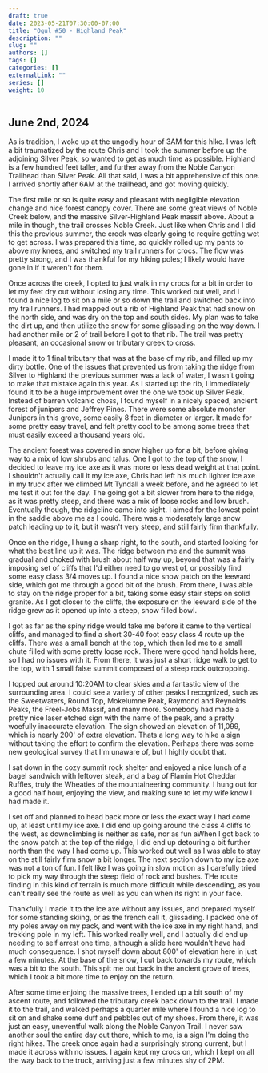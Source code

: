 ```yaml
---
draft: true
date: 2023-05-21T07:30:00-07:00
title: "Ogul #50 - Highland Peak"
description: ""
slug: ""
authors: []
tags: []
categories: []
externalLink: ""
series: []
weight: 10
---
```

## June 2nd, 2024

As is tradition, I woke up at the ungodly hour of 3AM for this hike. I was left a bit traumatized by the route Chris and I took the summer before up the adjoining Silver Peak, so wanted to get as much time as possible. Highland is a few hundred feet taller, and further away from the Noble Canyon Trailhead than Silver Peak. All that said, I was a bit apprehensive of this one. I arrived shortly after 6AM at the trailhead, and got moving quickly. 

The first mile or so is quite easy and pleasant with negligible elevation change and nice forest canopy cover. There are some great views of Noble Creek below, and the massive Silver-Highland Peak massif above. About a mile in though, the trail crosses Noble Creek. Just like when Chris and I did this the previous summer, the creek was clearly going to require getting wet to get across. I was prepared this time, so quickly rolled up my pants to above my knees, and switched my trail runners for crocs. The flow was pretty strong, and I was thankful for my hiking poles; I likely would have gone in if it weren't for them. 

Once across the creek, I opted to just walk in my crocs for a bit in order to let my feet dry out without losing any time. This worked out well, and I found a nice log to sit on a mile or so down the trail and switched back into my trail runners. I had mapped out a rib of Highland Peak that had snow on the north side, and was dry on the top and south sides. My plan was to take the dirt up, and then utilize the snow for some glissading on the way down. I had another mile or 2 of trail before I got to that rib. The trail was pretty pleasant, an occasional snow or tributary creek to cross. 

I made it to 1 final tributary that was at the base of my rib, and filled up my dirty bottle. One of the issues that prevented us from taking the ridge from Silver to Highland the previous summer was a lack of water, I wasn't going to make that mistake again this year. As I started up the rib, I immediately found it to be a huge improvement over the one we took up Silver Peak. Instead of barren volcanic choss, I found myself in a nicely spaced, ancient forest of junipers and Jeffrey Pines. There were some absolute monster Junipers in this grove, some easily 8 feet in diameter or larger. It made for some pretty easy travel, and felt pretty cool to be among some trees that must easily exceed a thousand years old.

The ancient forest was covered in snow higher up for a bit, before giving way to a mix of low shrubs and talus. One I got to the top of the snow, I decided to leave my ice axe as it was more or less dead weight at that point. I shouldn't actually call it my ice axe, Chris had left his much lighter ice axe in my truck after we climbed Mt Tyndall a week before, and he agreed to let me test it out for the day. The going got a bit slower from here to the ridge, as it was pretty steep, and there was a mix of loose rocks and low brush. Eventually though, the ridgeline came into sight. I aimed for the lowest point in the saddle above me as I could. There was a moderately large snow patch leading up to it, but it wasn't very steep, and still fairly firm thankfully.

Once on the ridge, I hung a sharp right, to the south, and started looking for what the best line up it was. The ridge between me and the summit was gradual and choked with brush about half way up, beyond that was a fairly imposing set of cliffs that I'd either need to go west of, or possibly find some easy class 3/4 moves up. I found a nice snow patch on the leeward side, which got me through a good bit of the brush. From there, I was able to stay on the ridge proper for a bit, taking some easy stair steps on solid granite. As I got closer to the cliffs, the exposure on the leeward side of the ridge grew as it opened up into a steep, snow filled bowl. 

I got as far as the spiny ridge would take me before it came to the vertical cliffs, and managed to find a short 30-40 foot easy class 4 route up the cliffs. There was a small bench at the top, which then led me to a small chute filled with some pretty loose rock. There were good hand holds here, so I had no issues with it. From there, it was just a short ridge walk to get to the top, with 1 small false summit composed of a steep rock outcropping.

I topped out around 10:20AM to clear skies and a fantastic view of the surrounding area. I could see a variety of other peaks I recognized, such as the Sweetwaters, Round Top, Mokelumne Peak, Raymond and Reynolds Peaks, the Freel-Jobs Massif, and many more. Somebody had made a pretty nice laser etched sign with the name of the peak, and a pretty woefully inaccurate elevation. The sign showed an elevation of 11,099, which is nearly 200' of extra elevation. Thats a long way to hike a sign without taking the effort to confirm the elevation. Perhaps there was some new geological survey that I'm unaware of, but I highly doubt that. 

I sat down in the cozy summit rock shelter and enjoyed a nice lunch of a bagel sandwich with leftover steak, and a bag of Flamin Hot Cheddar Ruffles, truly the Wheaties of the mountaineering community. I hung out for a good half hour, enjoying the view, and making sure to let my wife know I had made it. 

I set off and planned to head back more or less the exact way I had come up, at least until my ice axe. I did end up going around the class 4 cliffs to the west, as downclimbing is neither as safe, nor as fun aWhen I got back to the snow patch at the top of the ridge, I did end up detouring a bit further north than the way I had come up. This worked out well as I was able to stay on the still fairly firm snow a bit longer. The next section down to my ice axe was not a ton of fun. I felt like I was going in slow motion as I carefully tried to pick my way through the steep field of rock and bushes. THe route finding in this kind of terrain is much more difficult while descending, as you can't really see the route as well as you can when its right in your face.

Thankfully I made it to the ice axe without any issues, and prepared myself for some standing skiing, or as the french call it, glissading. I packed one of my poles away on my pack, and went with the ice axe in my right hand, and trekking pole in my left. This worked really well, and I actually did end up needing to self arrest one time, although a slide here wouldn't have had much consequence. I shot myself down about 800' of elevation here in just a few minutes. At the base of the snow, I cut back towards my route, which was a bit to the south. This spit me out back in the ancient grove of trees, which I took a bit more time to enjoy on the return.

After some time enjoing the massive trees, I ended up a bit south of my ascent route, and followed the tributary creek back down to the trail. I made it to the trail, and walked perhaps a quarter mile where I found a nice log to sit on and shake some duff and pebbles out of my shoes. From there, it was just an easy, uneventful walk along the Noble Canyon Trail. I never saw another soul the entire day out there, which to me, is a sign I'm doing the right hikes. The creek once again had a surprisingly strong current, but I made it across with no issues. I again kept my crocs on, which I kept on all the way back to the truck, arriving just a few minutes shy of 2PM.